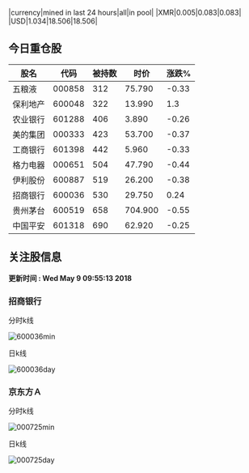|currency|mined in last 24 hours|all|in pool|
|XMR|0.005|0.083|0.083|
|USD|1.034|18.506|18.506|

## 今日重仓股 

|股名|代码|被持数|时价|涨跌%|
|---|---|---|---|---|
|五粮液|000858|312|75.790|-0.33|
|保利地产|600048|322|13.990|1.3|
|农业银行|601288|406|3.890|-0.26|
|美的集团|000333|423|53.700|-0.37|
|工商银行|601398|442|5.960|-0.33|
|格力电器|000651|504|47.790|-0.44|
|伊利股份|600887|519|26.200|-0.38|
|招商银行|600036|530|29.750|0.24|
|贵州茅台|600519|658|704.900|-0.55|
|中国平安|601318|690|62.920|-0.25|

## 关注股信息
**更新时间 : Wed May  9 09:55:13 2018**
### 招商银行 
分时k线

![600036min](http://image.sinajs.cn/newchart/min/n/sh600036.gif)

日k线

![600036day](http://image.sinajs.cn/newchart/daily/n/sh600036.gif)

### 京东方Ａ 
分时k线

![000725min](http://image.sinajs.cn/newchart/min/n/sz000725.gif)

日k线

![000725day](http://image.sinajs.cn/newchart/daily/n/sz000725.gif)
